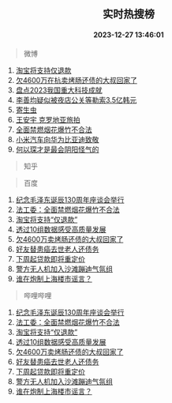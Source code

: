 <div align="center"><h2>实时热搜榜</h2><h4>2023-12-27 13:46:01</h4></div>

> 微博  

1. [淘宝将支持仅退款](https://s.weibo.com/weibo?q=%23%E6%B7%98%E5%AE%9D%E5%B0%86%E6%94%AF%E6%8C%81%E4%BB%85%E9%80%80%E6%AC%BE%23&t=31&band_rank=1&Refer=top)<br />
2. [欠4600万在杭卖烤肠还债的大叔回家了](https://s.weibo.com/weibo?q=%23%E6%AC%A04600%E4%B8%87%E5%9C%A8%E6%9D%AD%E5%8D%96%E7%83%A4%E8%82%A0%E8%BF%98%E5%80%BA%E7%9A%84%E5%A4%A7%E5%8F%94%E5%9B%9E%E5%AE%B6%E4%BA%86%23&t=31&band_rank=2&Refer=top)<br />
3. [盘点2023我国重大科技成就](https://s.weibo.com/weibo?q=%23%E7%9B%98%E7%82%B92023%E6%88%91%E5%9B%BD%E9%87%8D%E5%A4%A7%E7%A7%91%E6%8A%80%E6%88%90%E5%B0%B1%23&t=31&band_rank=3&Refer=top)<br />
4. [李善均疑似被夜店公关等勒索3.5亿韩元](https://s.weibo.com/weibo?q=%23%E6%9D%8E%E5%96%84%E5%9D%87%E7%96%91%E4%BC%BC%E8%A2%AB%E5%A4%9C%E5%BA%97%E5%85%AC%E5%85%B3%E7%AD%89%E5%8B%92%E7%B4%A23.5%E4%BA%BF%E9%9F%A9%E5%85%83%23&t=31&band_rank=4&Refer=top)<br />
5. [寄生虫](https://s.weibo.com/weibo?q=%E5%AF%84%E7%94%9F%E8%99%AB&t=31&band_rank=5&Refer=top)<br />
6. [王安宇 克罗地亚旅拍](https://s.weibo.com/weibo?q=%E7%8E%8B%E5%AE%89%E5%AE%87%20%E5%85%8B%E7%BD%97%E5%9C%B0%E4%BA%9A%E6%97%85%E6%8B%8D&t=31&band_rank=6&Refer=top)<br />
7. [全面禁燃烟花爆竹不合法](https://s.weibo.com/weibo?q=%23%E5%85%A8%E9%9D%A2%E7%A6%81%E7%87%83%E7%83%9F%E8%8A%B1%E7%88%86%E7%AB%B9%E4%B8%8D%E5%90%88%E6%B3%95%23&t=31&band_rank=7&Refer=top)<br />
8. [小米汽车向华为比亚迪致敬](https://s.weibo.com/weibo?q=%23%E5%B0%8F%E7%B1%B3%E6%B1%BD%E8%BD%A6%E5%90%91%E5%8D%8E%E4%B8%BA%E6%AF%94%E4%BA%9A%E8%BF%AA%E8%87%B4%E6%95%AC%23&t=31&band_rank=8&Refer=top)<br />
9. [何以琛才是最会阴阳怪气的](https://s.weibo.com/weibo?q=%E4%BD%95%E4%BB%A5%E7%90%9B%E6%89%8D%E6%98%AF%E6%9C%80%E4%BC%9A%E9%98%B4%E9%98%B3%E6%80%AA%E6%B0%94%E7%9A%84&t=31&band_rank=9&Refer=top)<br />

> 知乎  


> 百度  

1. [纪念毛泽东诞辰130周年座谈会举行](https://www.baidu.com/s?wd=%E7%BA%AA%E5%BF%B5%E6%AF%9B%E6%B3%BD%E4%B8%9C%E8%AF%9E%E8%BE%B0130%E5%91%A8%E5%B9%B4%E5%BA%A7%E8%B0%88%E4%BC%9A%E4%B8%BE%E8%A1%8C&sa=fyb_news&rsv_dl=fyb_news)<br />
2. [法工委：全面禁燃烟花爆竹不合法](https://www.baidu.com/s?wd=%E6%B3%95%E5%B7%A5%E5%A7%94%EF%BC%9A%E5%85%A8%E9%9D%A2%E7%A6%81%E7%87%83%E7%83%9F%E8%8A%B1%E7%88%86%E7%AB%B9%E4%B8%8D%E5%90%88%E6%B3%95&sa=fyb_news&rsv_dl=fyb_news)<br />
3. [淘宝将支持“仅退款”](https://www.baidu.com/s?wd=%E6%B7%98%E5%AE%9D%E5%B0%86%E6%94%AF%E6%8C%81%E2%80%9C%E4%BB%85%E9%80%80%E6%AC%BE%E2%80%9D&sa=fyb_news&rsv_dl=fyb_news)<br />
4. [透过10组数据感受高质量发展](https://www.baidu.com/s?wd=%E9%80%8F%E8%BF%8710%E7%BB%84%E6%95%B0%E6%8D%AE%E6%84%9F%E5%8F%97%E9%AB%98%E8%B4%A8%E9%87%8F%E5%8F%91%E5%B1%95&sa=fyb_news&rsv_dl=fyb_news)<br />
5. [欠4600万卖烤肠还债的大叔回家了](https://www.baidu.com/s?wd=%E6%AC%A04600%E4%B8%87%E5%8D%96%E7%83%A4%E8%82%A0%E8%BF%98%E5%80%BA%E7%9A%84%E5%A4%A7%E5%8F%94%E5%9B%9E%E5%AE%B6%E4%BA%86&sa=fyb_news&rsv_dl=fyb_news)<br />
6. [好友替患癌去世老人还债务](https://www.baidu.com/s?wd=%E5%A5%BD%E5%8F%8B%E6%9B%BF%E6%82%A3%E7%99%8C%E5%8E%BB%E4%B8%96%E8%80%81%E4%BA%BA%E8%BF%98%E5%80%BA%E5%8A%A1&sa=fyb_news&rsv_dl=fyb_news)<br />
7. [下周起贷款即将重定价](https://www.baidu.com/s?wd=%E4%B8%8B%E5%91%A8%E8%B5%B7%E8%B4%B7%E6%AC%BE%E5%8D%B3%E5%B0%86%E9%87%8D%E5%AE%9A%E4%BB%B7&sa=fyb_news&rsv_dl=fyb_news)<br />
8. [警方无人机加入沙滩蹦迪气氛组](https://www.baidu.com/s?wd=%E8%AD%A6%E6%96%B9%E6%97%A0%E4%BA%BA%E6%9C%BA%E5%8A%A0%E5%85%A5%E6%B2%99%E6%BB%A9%E8%B9%A6%E8%BF%AA%E6%B0%94%E6%B0%9B%E7%BB%84&sa=fyb_news&rsv_dl=fyb_news)<br />
9. [谁在炮制上海楼市谣言？](https://www.baidu.com/s?wd=%E8%B0%81%E5%9C%A8%E7%82%AE%E5%88%B6%E4%B8%8A%E6%B5%B7%E6%A5%BC%E5%B8%82%E8%B0%A3%E8%A8%80%EF%BC%9F&sa=fyb_news&rsv_dl=fyb_news)<br />

> 哔哩哔哩  

1. [纪念毛泽东诞辰130周年座谈会举行](https://www.baidu.com/s?wd=%E7%BA%AA%E5%BF%B5%E6%AF%9B%E6%B3%BD%E4%B8%9C%E8%AF%9E%E8%BE%B0130%E5%91%A8%E5%B9%B4%E5%BA%A7%E8%B0%88%E4%BC%9A%E4%B8%BE%E8%A1%8C&sa=fyb_news&rsv_dl=fyb_news)<br />
2. [法工委：全面禁燃烟花爆竹不合法](https://www.baidu.com/s?wd=%E6%B3%95%E5%B7%A5%E5%A7%94%EF%BC%9A%E5%85%A8%E9%9D%A2%E7%A6%81%E7%87%83%E7%83%9F%E8%8A%B1%E7%88%86%E7%AB%B9%E4%B8%8D%E5%90%88%E6%B3%95&sa=fyb_news&rsv_dl=fyb_news)<br />
3. [淘宝将支持“仅退款”](https://www.baidu.com/s?wd=%E6%B7%98%E5%AE%9D%E5%B0%86%E6%94%AF%E6%8C%81%E2%80%9C%E4%BB%85%E9%80%80%E6%AC%BE%E2%80%9D&sa=fyb_news&rsv_dl=fyb_news)<br />
4. [透过10组数据感受高质量发展](https://www.baidu.com/s?wd=%E9%80%8F%E8%BF%8710%E7%BB%84%E6%95%B0%E6%8D%AE%E6%84%9F%E5%8F%97%E9%AB%98%E8%B4%A8%E9%87%8F%E5%8F%91%E5%B1%95&sa=fyb_news&rsv_dl=fyb_news)<br />
5. [欠4600万卖烤肠还债的大叔回家了](https://www.baidu.com/s?wd=%E6%AC%A04600%E4%B8%87%E5%8D%96%E7%83%A4%E8%82%A0%E8%BF%98%E5%80%BA%E7%9A%84%E5%A4%A7%E5%8F%94%E5%9B%9E%E5%AE%B6%E4%BA%86&sa=fyb_news&rsv_dl=fyb_news)<br />
6. [好友替患癌去世老人还债务](https://www.baidu.com/s?wd=%E5%A5%BD%E5%8F%8B%E6%9B%BF%E6%82%A3%E7%99%8C%E5%8E%BB%E4%B8%96%E8%80%81%E4%BA%BA%E8%BF%98%E5%80%BA%E5%8A%A1&sa=fyb_news&rsv_dl=fyb_news)<br />
7. [下周起贷款即将重定价](https://www.baidu.com/s?wd=%E4%B8%8B%E5%91%A8%E8%B5%B7%E8%B4%B7%E6%AC%BE%E5%8D%B3%E5%B0%86%E9%87%8D%E5%AE%9A%E4%BB%B7&sa=fyb_news&rsv_dl=fyb_news)<br />
8. [警方无人机加入沙滩蹦迪气氛组](https://www.baidu.com/s?wd=%E8%AD%A6%E6%96%B9%E6%97%A0%E4%BA%BA%E6%9C%BA%E5%8A%A0%E5%85%A5%E6%B2%99%E6%BB%A9%E8%B9%A6%E8%BF%AA%E6%B0%94%E6%B0%9B%E7%BB%84&sa=fyb_news&rsv_dl=fyb_news)<br />
9. [谁在炮制上海楼市谣言？](https://www.baidu.com/s?wd=%E8%B0%81%E5%9C%A8%E7%82%AE%E5%88%B6%E4%B8%8A%E6%B5%B7%E6%A5%BC%E5%B8%82%E8%B0%A3%E8%A8%80%EF%BC%9F&sa=fyb_news&rsv_dl=fyb_news)<br />
